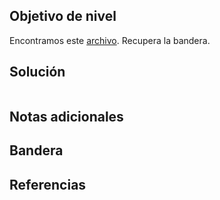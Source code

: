 ## Objetivo de nivel
Encontramos este [archivo](https://mercury.picoctf.net/static/d0129ad98ba9258ab59e7700a1b18c14/tunn3l_v1s10n). Recupera la bandera.

## Solución
``` 

```

## Notas adicionales


## Bandera


## Referencias

